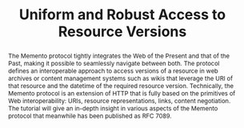 ---
abstract: 'The Memento protocol tightly integrates the Web of the Present and that
  of the Past, making it possible to seamlessly navigate between both. The protocol
  defines an interoperable approach to access versions of a resource in web archives
  or content management systems such as wikis that leverage the URI of that resource
  and the datetime of the required resource version. Technically, the Memento protocol
  is an extension of HTTP that is fully based on the primitives of Web interoperability:
  URIs, resource representations, links, content negotiation. The tutorial will give
  an in-depth insight in various aspects of the Memento protocol that meanwhile has
  been published as RFC 7089. '
creators:
- Van de Sompel, Herbert
date: null
document_url: https://services.phaidra.univie.ac.at/api/object/o:378140/download
grand_parent: iPRES
institutions: []
keywords:
- versioning
- web archives
- content management systems
- http
- content negotiation
- interoperability
- web persistence
- internet robustness
landing_page_url: https://phaidra.univie.ac.at/o:378140
language: eng
layout: publication
license: CC BY-NC-SA 3.0 AT
notes_url: null
parent: iPRES 2014
publication_type: workshops and tutorials
size: 37087
slides_url: null
source_name: iPRES
title: Uniform and Robust Access to Resource Versions
year: 2014
---